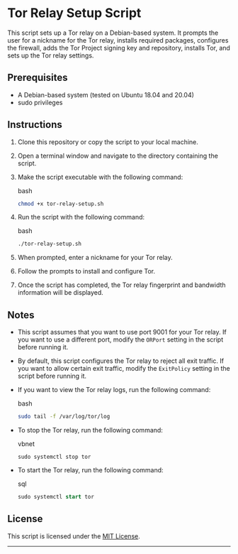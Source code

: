 Tor Relay Setup Script
======================

This script sets up a Tor relay on a Debian-based system. It prompts the user for a nickname for the Tor relay, installs required packages, configures the firewall, adds the Tor Project signing key and repository, installs Tor, and sets up the Tor relay settings.

Prerequisites
-------------

*   A Debian-based system (tested on Ubuntu 18.04 and 20.04)
*   sudo privileges

Instructions
------------

1.  Clone this repository or copy the script to your local machine.
    
2.  Open a terminal window and navigate to the directory containing the script.
    
3.  Make the script executable with the following command:
    
    bash
    
    ```bash
    chmod +x tor-relay-setup.sh
    ```
    
4.  Run the script with the following command:
    
    bash
    
    ```bash
    ./tor-relay-setup.sh
    ```
    
5.  When prompted, enter a nickname for your Tor relay.
    
6.  Follow the prompts to install and configure Tor.
    
7.  Once the script has completed, the Tor relay fingerprint and bandwidth information will be displayed.
    

Notes
-----

*   This script assumes that you want to use port 9001 for your Tor relay. If you want to use a different port, modify the `ORPort` setting in the script before running it.
    
*   By default, this script configures the Tor relay to reject all exit traffic. If you want to allow certain exit traffic, modify the `ExitPolicy` setting in the script before running it.
    
*   If you want to view the Tor relay logs, run the following command:
    
    bash
    
    ```bash
    sudo tail -f /var/log/tor/log
    ```
    
*   To stop the Tor relay, run the following command:
    
    vbnet
    
    ```vbnet
    sudo systemctl stop tor
    ```
    
*   To start the Tor relay, run the following command:
    
    sql
    
    ```sql
    sudo systemctl start tor
    ```
    

License
-------

This script is licensed under the [MIT License](https://github.com/username/repo/blob/master/LICENSE).

---
